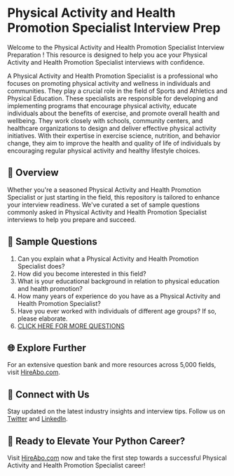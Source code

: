 # Physical Activity and Health Promotion Specialist Interview Prep

Welcome to the Physical Activity and Health Promotion Specialist Interview Preparation ! This resource is designed to help you ace your Physical Activity and Health Promotion Specialist interviews with confidence.

A Physical Activity and Health Promotion Specialist is a professional who focuses on promoting physical activity and wellness in individuals and communities. They play a crucial role in the field of Sports and Athletics and Physical Education. These specialists are responsible for developing and implementing programs that encourage physical activity, educate individuals about the benefits of exercise, and promote overall health and wellbeing. They work closely with schools, community centers, and healthcare organizations to design and deliver effective physical activity initiatives. With their expertise in exercise science, nutrition, and behavior change, they aim to improve the health and quality of life of individuals by encouraging regular physical activity and healthy lifestyle choices.

## 🚀 Overview

Whether you're a seasoned Physical Activity and Health Promotion Specialist or just starting in the field, this repository is tailored to enhance your interview readiness. We've curated a set of sample questions commonly asked in Physical Activity and Health Promotion Specialist interviews to help you prepare and succeed.

## 📝 Sample Questions

1. Can you explain what a Physical Activity and Health Promotion Specialist does?
2. How did you become interested in this field?
3. What is your educational background in relation to physical education and health promotion?
4. How many years of experience do you have as a Physical Activity and Health Promotion Specialist?
5. Have you ever worked with individuals of different age groups? If so, please elaborate.
6. [CLICK HERE FOR MORE QUESTIONS](https://hireabo.com/job/15_4_23/Physical%20Activity%20and%20Health%20Promotion%20Specialist)

## 🌐 Explore Further

For an extensive question bank and more resources across 5,000 fields, visit [HireAbo.com](https://www.hireabo.com).

## 📱 Connect with Us

Stay updated on the latest industry insights and interview tips. Follow us on [Twitter](https://twitter.com/hireabo) and [LinkedIn](https://www.linkedin.com/in/hire-abo-3609972a8/).

## 🚀 Ready to Elevate Your Python Career?

Visit [HireAbo.com](https://www.hireabo.com) now and take the first step towards a successful Physical Activity and Health Promotion Specialist career!
